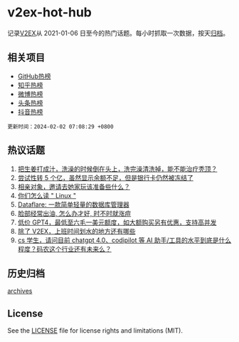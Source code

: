 # v2ex-hot-hub

 记录[V2EX](https://www.v2ex.com/)从 2021-01-06 日至今的热门话题。每小时抓取一次数据，按天[归档](archives)。
 
 ## 相关项目

- [GitHub热榜](https://github.com/lonnyzhang423/github-hot-hub)
- [知乎热榜](https://github.com/lonnyzhang423/zhihu-hot-hub)
- [微博热榜](https://github.com/lonnyzhang423/weibo-hot-hub)
- [头条热榜](https://github.com/lonnyzhang423/toutiao-hot-hub)
- [抖音热榜](https://github.com/lonnyzhang423/douyin-hot-hub)


 `更新时间：2024-02-02 07:08:29 +0800`

## 热议话题

1. [把生姜打成汁，洗澡的时候倒在头上，洗完澡清洗掉，能不能治疗秃顶？](https://www.v2ex.com/t/1013270)
1. [尝试性转 5 个亿，虽然显示余额不足，但是银行卡仍然被冻结了](https://www.v2ex.com/t/1013377)
1. [相亲对象，邀请去她家玩该准备些什么？](https://www.v2ex.com/t/1013291)
1. [你们怎么读 " Linux "](https://www.v2ex.com/t/1013322)
1. [Dataflare: 一款简单轻量的数据库管理器](https://www.v2ex.com/t/1013315)
1. [脸部经常出油, 怎么办才好, 时不时就涨痘](https://www.v2ex.com/t/1013292)
1. [低价 GPT4，最低至六毛一美元额度，如大额购买另有优惠，支持高并发](https://www.v2ex.com/t/1013313)
1. [除了 V2EX，上班时间划水的地方还有哪些](https://www.v2ex.com/t/1013275)
1. [cs 学生，请问目前 chatgpt 4.0、codipilot 等 AI 助手/工具的水平到底是什么程度？码农这个行业还有未来么？](https://www.v2ex.com/t/1013479)

## 历史归档

[archives](archives)

## License

See the [LICENSE](LICENSE) file for license rights and limitations (MIT).
